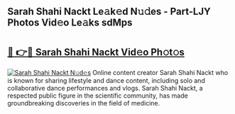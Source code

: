 ## Sarah Shahi Nackt Le𝚊k𝚎d N𝚞𝚍es - Part-LJY Photos Vid𝚎o Le𝚊ks sdMps

# <h2><a href="http://fb6zo4.evod.top/?m=Sarah+Shahi+Nackt">🔗 👉🔴 Sarah Shahi Nackt Vid𝚎o Ph𝚘t𝚘s</a></h2>

[![Sarah Shahi Nackt N𝚞d𝚎s](https://i.imgur.com/8V9OHl7.gif)](http://fb6zo4.evod.top/?m=Sarah+Shahi+Nackt)
Online content creator Sarah Shahi Nackt who is known for sharing lifestyle and dance content, including solo and collaborative dance performances and vlogs. Sarah Shahi Nackt, a respected public figure in the scientific community, has made groundbreaking discoveries in the field of medicine. 
